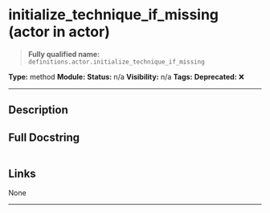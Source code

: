 # initialize_technique_if_missing (actor in actor)
> **Fully qualified name:** `definitions.actor.initialize_technique_if_missing`

**Type:** method
**Module:** 
**Status:** n/a
**Visibility:** n/a
**Tags:** 
**Deprecated:** ❌

---

## Description


## Full Docstring
```

```

## Links
None

---
